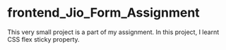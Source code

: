 # frontend_Jio_Form_Assignment
This very small project is a part of my assignment. In this project, I learnt CSS flex sticky property.

